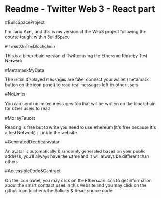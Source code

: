 # Readme - Twitter Web 3 - React part


#BuildSpaceProject

I'm Tariq Axel, and this is my version of the Web3 project following the course taught within BuildSpace



#TweetOnTheBlockchain

This is a blockchain version of Twitter using the Ethereum Rinkeby Test Network



#MetamaskMyData

The initial displayed messages are fake, connect your wallet (metamask button on the icon panel) to read real messages left by other users



#NoLimits

You can send unlimited messages too that will be written on the blockchain for other users to read



#MoneyFaucet

Reading is free but to write you need to use ethereum (it's free because it's a test Network) : Link in the website



#GeneratedDicebearAvatar

An avatar is automatically & randomly generated based on your public address, you'll always have the same and it will always be different than others



#AccessibleCode&Contract

On the icon panel, you may click on the Etherscan icon to get information about the smart contract used in this website and you may click on the github icon to check the Solidity & React source code

